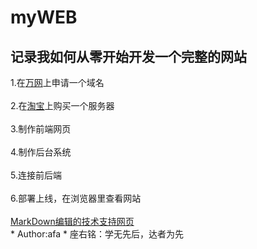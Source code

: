 # myWEB
## 记录我如何从零开始开发一个完整的网站 <br>  
  1.在[万网](https://wanwang.aliyun.com/ "立刻去申请")上申请一个域名 <br>  
  2.在[淘宝](https://www.taobao.com/ "前去购买")上购买一个服务器 <br>  
  3.制作前端网页 <br>  
  4.制作后台系统 <br>  
  5.连接前后端 <br>  
  6.部署上线，在浏览器里查看网站<br>  
    [MarkDown编辑的技术支持网页](https://blog.csdn.net/Dream_ling/article/details/83021672)<br>
    * Author:afa
    * 座右铭：学无先后，达者为先
